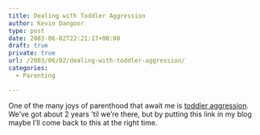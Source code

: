 ```yaml
---
title: Dealing with Toddler Aggression
author: Kevin Dangoor
type: post
date: 2003-06-02T22:21:17+00:00
draft: true
private: true
url: /2003/06/02/dealing-with-toddler-aggression/
categories:
  - Parenting

---
```

One of the many joys of parenthood that await me is [toddler aggression][1]. We&#8217;ve got about 2 years &#8217;til we&#8217;re there, but by putting this link in my blog maybe I&#8217;ll come back to this at the right time.

 [1]: http://www.parentstages.com/index.asp?header=header_family.asp&content=article.asp?id=135&sourceloc=MyYahoo "parenting: resources, skills, advice and information at parentstages.com"